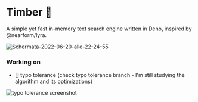 # Timber 🍃

A simple yet fast in-memory text search engine written in Deno, inspired by @nearform/lyra.

<img src="https://i.ibb.co/BgPznKK/Schermata-2022-06-20-alle-22-24-55.png" alt="Schermata-2022-06-20-alle-22-24-55" border="0">

<h3><b>Working on</b></h3>

- [] typo tolerance (check typo tolerance branch - I'm still studying the algorithm and its optimizations)

<img src="https://i.ibb.co/8mj3X5X/Schermata-2022-06-21-alle-21-56-15.png" alt="typo tolerance screenshot" border="0">